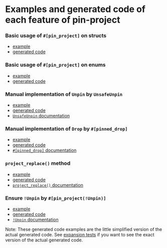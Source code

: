 # Examples and generated code of each feature of pin-project

### Basic usage of `#[pin_project]` on structs

- [example](struct-default.rs)
- [generated code](struct-default-expanded.rs)

### Basic usage of `#[pin_project]` on enums

- [example](enum-default.rs)
- [generated code](enum-default-expanded.rs)

### Manual implementation of `Unpin` by `UnsafeUnpin`

- [example](unsafe_unpin.rs)
- [generated code](unsafe_unpin-expanded.rs)
- [`UnsafeUnpin` documentation](https://docs.rs/pin-project/1/pin_project/trait.UnsafeUnpin.html)

### Manual implementation of `Drop` by `#[pinned_drop]`

- [example](pinned_drop.rs)
- [generated code](pinned_drop-expanded.rs)
- [`#[pinned_drop]` documentation](https://docs.rs/pin-project/1/pin_project/attr.pinned_drop.html)

### `project_replace()` method

- [example](project_replace.rs)
- [generated code](project_replace-expanded.rs)
- [`project_replace()` documentation](https://docs.rs/pin-project/1/pin_project/attr.pin_project.html#project_replace-method)

### Ensure `!Unpin` by `#[pin_project(!Unpin)]`

- [example](not_unpin.rs)
- [generated code](not_unpin-expanded.rs)
- [`!Unpin` documentation](https://docs.rs/pin-project/1/pin_project/attr.pin_project.html#unpin)

Note: These generated code examples are the little simplified version of the
actual generated code. See [expansion tests](../tests/expand/README.md) if you
want to see the exact version of the actual generated code.
